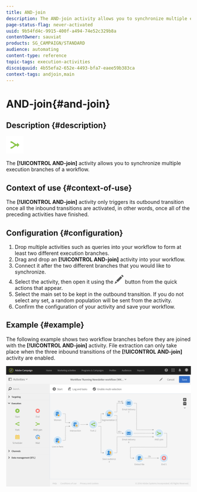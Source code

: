 ```yaml
---
title: AND-join
description: The AND-join activity allows you to synchronize multiple execution branches of a workflow.
page-status-flag: never-activated
uuid: 9b54fd4c-9915-400f-a494-74e52c329b8a
contentOwner: sauviat
products: SG_CAMPAIGN/STANDARD
audience: automating
content-type: reference
topic-tags: execution-activities
discoiquuid: 4b55efa2-652e-4493-bfa7-eaee59b383ca
context-tags: andjoin,main
---
```


# AND-join{#and-join}

## Description {#description}

![](assets/and_join.png)

The **[!UICONTROL AND-join]** activity allows you to synchronize multiple execution branches of a workflow.

## Context of use {#context-of-use}

The **[!UICONTROL AND-join]** activity only triggers its outbound transition once all the inbound transitions are activated, in other words, once all of the preceding activities have finished.

## Configuration {#configuration}

1. Drop multiple activities such as queries into your workflow to form at least two different execution branches.
1. Drag and drop an **[!UICONTROL AND-join]** activity into your workflow.
1. Connect it after the two different branches that you would like to synchronize.
1. Select the activity, then open it using the ![](assets/edit_darkgrey-24px.png) button from the quick actions that appear.
1. Select the main set to be kept in the outbound transition. If you do not select any set, a random population will be sent from the activity.
1. Confirm the configuration of your activity and save your workflow.

## Example {#example}

The following example shows two workflow branches before they are joined with the **[!UICONTROL AND-join]** activity. File extraction can only take place when the three inbound transitions of the **[!UICONTROL AND-join]** activity are enabled.

![](assets/wkf_and-join_example.png)

